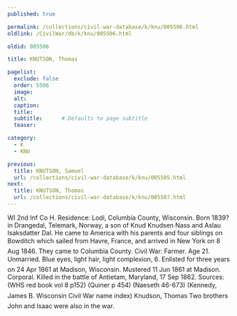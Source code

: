 ```yaml
---
published: true

permalink: /collections/civil-war-database/k/knu/005506.html
oldlink: /CivilWar/db/k/knu/005506.html

oldid: 005506

title: KNUTSON, Thomas

pagelist:
  exclude: false
  order: 5506
  image: 
  alt:
  caption:
  title:
  subtitle:      # Defaults to page subtitle
  teaser:

category: 
  - K 
  - KNU

previous:
  title: KNUTSON, Samuel
  url: /collections/civil-war-database/k/knu/005505.html  
next:
  title: KNUTSON, Thomas
  url: /collections/civil-war-database/k/knu/005507.html   
---
```

WI 2nd Inf Co H. Residence: Lodi, Columbia County, Wisconsin. Born 1839? in Drangedal, Telemark, Norway, a son of Knud Knudsen Nass and Aslau Isaksdatter Dal. He came to America with his parents and four siblings on &#147;Bowditch&#148; which sailed from Havre, France, and arrived in New York on 8 Aug 1846. They came to Columbia County. Civil War: Farmer. Age 21. Unmarried. Blue eyes, light hair, light complexion, 6&#146;. Enlisted for three years on 24 Apr 1861 at Madison, Wisconsin. Mustered 11 Jun 1861 at Madison. Corporal. Killed in the battle of Antietam, Maryland, 17 Sep 1862. Sources: (WHS red book vol 8 p152) (Quiner p 454) (Naeseth &#146;46-673) (Kennedy, James B. Wisconsin Civil War name index) &#147;Knudson, Thomas&#148; Two brothers John and Isaac were also in the war.